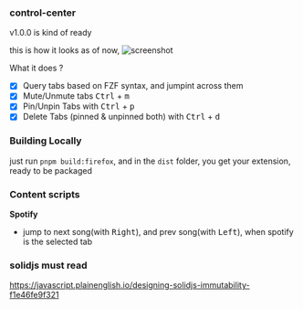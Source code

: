 ### control-center 
v1.0.0 is kind of ready

this is how it looks as of now,
![screenshot](https://user-images.githubusercontent.com/22402557/233778595-725139ae-16c1-4025-abb1-03302fdd8721.png)

What it does ?

- [x] Query tabs based on FZF syntax, and jumpint across them
- [x] Mute/Unmute tabs <kbd>Ctrl</kbd> + <kbd>m</kbd>
- [x] Pin/Unpin Tabs with <kbd>Ctrl</kbd> + <kbd>p</kbd>
- [x] Delete Tabs (pinned & unpinned both) with <kbd>Ctrl</kbd> + <kbd>d</kbd>

### Building Locally
just run `pnpm build:firefox`, and in the `dist` folder, you get your extension, ready to be packaged

### Content scripts

**Spotify**
- jump to next song(with <kbd>Right</kbd>), and prev song(with <kbd>Left</kbd>), when spotify is the selected tab

### solidjs must read
https://javascript.plainenglish.io/designing-solidjs-immutability-f1e46fe9f321
